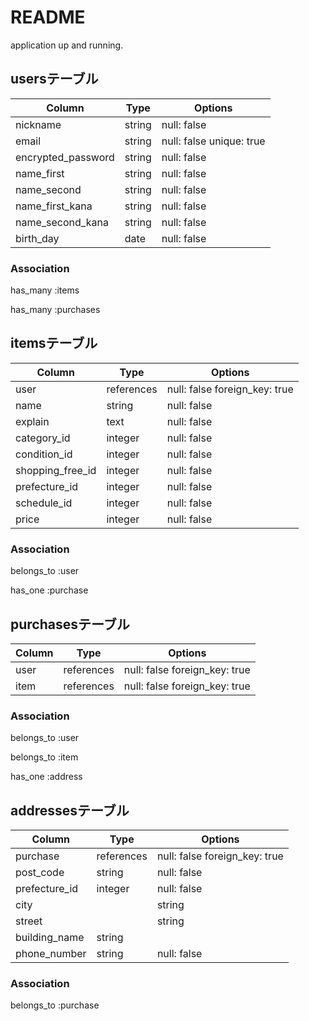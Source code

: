 # README

application up and running.
## usersテーブル

|  Column    |   Type   |    Options    |
|   ------   |   ----   |  -----------  |
|  nickname  |  string  |  null: false  |
|   email    |  string  |  null: false unique: true |
|  encrypted_password  |  string  |  null: false  |
| name_first |  string  |  null: false  |
| name_second |  string  |  null: false  |
| name_first_kana |  string  |  null: false  |
| name_second_kana |  string  |  null: false  |
|  birth_day  |  date   |  null: false  |

### Association
has_many :items

has_many :purchases


## itemsテーブル

|Column|Type|Options|
|------|----|-------|
|user|references|null: false  foreign_key: true|
|name|string|null: false|
|explain|text|null: false|
|category_id|integer|null: false|
|condition_id|integer|null: false|
|shopping_free_id|integer|null: false|
|prefecture_id|integer|null: false|
|schedule_id|integer|null: false|
|price|integer|null: false|

### Association
belongs_to :user

has_one :purchase

## purchasesテーブル

|Column|Type|Options|
|------|----|-------|
|user|references|null: false  foreign_key: true|
|item|references|null: false  foreign_key: true|

### Association
belongs_to :user

belongs_to :item

has_one :address

## addressesテーブル

|Column|Type|Options|
|------|----|-------|
|purchase|references|null: false  foreign_key: true|
|post_code|string|null: false|
|prefecture_id|integer|null: false|
|city||string|null: false|
|street||string|null: false|
|building_name|string||
|phone_number|string|null: false|

### Association
belongs_to :purchase